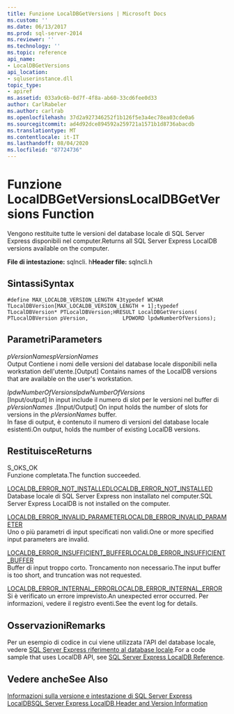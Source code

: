 ```yaml
---
title: Funzione LocalDBGetVersions | Microsoft Docs
ms.custom: ''
ms.date: 06/13/2017
ms.prod: sql-server-2014
ms.reviewer: ''
ms.technology: ''
ms.topic: reference
api_name:
- LocalDBGetVersions
api_location:
- sqluserinstance.dll
topic_type:
- apiref
ms.assetid: 033a9c6b-0d7f-4f8a-ab60-33cd6fee0d33
author: CarlRabeler
ms.author: carlrab
ms.openlocfilehash: 37d2a927346252f1b126f5e3a4ec78ea03cde0a6
ms.sourcegitcommit: ad4d92dce894592a259721a1571b1d8736abacdb
ms.translationtype: MT
ms.contentlocale: it-IT
ms.lasthandoff: 08/04/2020
ms.locfileid: "87724736"
---
```

# <a name="localdbgetversions-function"></a><span data-ttu-id="523c6-102">Funzione LocalDBGetVersions</span><span class="sxs-lookup"><span data-stu-id="523c6-102">LocalDBGetVersions Function</span></span>
  <span data-ttu-id="523c6-103">Vengono restituite tutte le versioni del database locale di SQL Server Express disponibili nel computer.</span><span class="sxs-lookup"><span data-stu-id="523c6-103">Returns all SQL Server Express LocalDB versions available on the computer.</span></span>  
  
 <span data-ttu-id="523c6-104">**File di intestazione:** sqlncli. h</span><span class="sxs-lookup"><span data-stu-id="523c6-104">**Header file:** sqlncli.h</span></span>  
  
## <a name="syntax"></a><span data-ttu-id="523c6-105">Sintassi</span><span class="sxs-lookup"><span data-stu-id="523c6-105">Syntax</span></span>  
  
```  
#define MAX_LOCALDB_VERSION_LENGTH 43typedef WCHAR TLocalDBVersion[MAX_LOCALDB_VERSION_LENGTH + 1];typedef TLocalDBVersion* PTLocalDBVersion;HRESULT LocalDBGetVersions(           PTLocalDBVersion pVersion,           LPDWORD lpdwNumberOfVersions);  
```  
  
## <a name="parameters"></a><span data-ttu-id="523c6-106">Parametri</span><span class="sxs-lookup"><span data-stu-id="523c6-106">Parameters</span></span>  
 <span data-ttu-id="523c6-107">*pVersionNames*</span><span class="sxs-lookup"><span data-stu-id="523c6-107">*pVersionNames*</span></span>  
 <span data-ttu-id="523c6-108">Output Contiene i nomi delle versioni del database locale disponibili nella workstation dell'utente.</span><span class="sxs-lookup"><span data-stu-id="523c6-108">[Output] Contains names of the LocalDB versions that are available on the user's workstation.</span></span>  
  
 <span data-ttu-id="523c6-109">*lpdwNumberOfVersions*</span><span class="sxs-lookup"><span data-stu-id="523c6-109">*lpdwNumberOfVersions*</span></span>  
 <span data-ttu-id="523c6-110">[Input/output] In input include il numero di slot per le versioni nel buffer di *pVersionNames* .</span><span class="sxs-lookup"><span data-stu-id="523c6-110">[Input/Output] On input holds the number of slots for versions in the *pVersionNames* buffer.</span></span>   
<span data-ttu-id="523c6-111">In fase di output, è contenuto il numero di versioni del database locale esistenti.</span><span class="sxs-lookup"><span data-stu-id="523c6-111">On output, holds the number of existing LocalDB versions.</span></span>  
  
## <a name="returns"></a><span data-ttu-id="523c6-112">Restituisce</span><span class="sxs-lookup"><span data-stu-id="523c6-112">Returns</span></span>  
 <span data-ttu-id="523c6-113">S_OK</span><span class="sxs-lookup"><span data-stu-id="523c6-113">S_OK</span></span>  
 <span data-ttu-id="523c6-114">Funzione completata.</span><span class="sxs-lookup"><span data-stu-id="523c6-114">The function succeeded.</span></span>  
  
 [<span data-ttu-id="523c6-115">LOCALDB_ERROR_NOT_INSTALLED</span><span class="sxs-lookup"><span data-stu-id="523c6-115">LOCALDB_ERROR_NOT_INSTALLED</span></span>](../express-localdb-error-messages/localdb-error-not-installed.md)  
 <span data-ttu-id="523c6-116">Database locale di SQL Server Express non installato nel computer.</span><span class="sxs-lookup"><span data-stu-id="523c6-116">SQL Server Express LocalDB is not installed on the computer.</span></span>  
  
 [<span data-ttu-id="523c6-117">LOCALDB_ERROR_INVALID_PARAMETER</span><span class="sxs-lookup"><span data-stu-id="523c6-117">LOCALDB_ERROR_INVALID_PARAMETER</span></span>](../express-localdb-error-messages/localdb-error-invalid-parameter.md)  
 <span data-ttu-id="523c6-118">Uno o più parametri di input specificati non validi.</span><span class="sxs-lookup"><span data-stu-id="523c6-118">One or more specified input parameters are invalid.</span></span>  
  
 [<span data-ttu-id="523c6-119">LOCALDB_ERROR_INSUFFICIENT_BUFFER</span><span class="sxs-lookup"><span data-stu-id="523c6-119">LOCALDB_ERROR_INSUFFICIENT_BUFFER</span></span>](../express-localdb-error-messages/localdb-error-insufficient-buffer.md)  
 <span data-ttu-id="523c6-120">Buffer di input troppo corto. Troncamento non necessario.</span><span class="sxs-lookup"><span data-stu-id="523c6-120">The input buffer is too short, and truncation was not requested.</span></span>  
  
 [<span data-ttu-id="523c6-121">LOCALDB_ERROR_INTERNAL_ERROR</span><span class="sxs-lookup"><span data-stu-id="523c6-121">LOCALDB_ERROR_INTERNAL_ERROR</span></span>](../express-localdb-error-messages/localdb-error-internal-error.md)  
 <span data-ttu-id="523c6-122">Si è verificato un errore imprevisto.</span><span class="sxs-lookup"><span data-stu-id="523c6-122">An unexpected error occurred.</span></span> <span data-ttu-id="523c6-123">Per informazioni, vedere il registro eventi.</span><span class="sxs-lookup"><span data-stu-id="523c6-123">See the event log for details.</span></span>  
  
## <a name="remarks"></a><span data-ttu-id="523c6-124">Osservazioni</span><span class="sxs-lookup"><span data-stu-id="523c6-124">Remarks</span></span>  
 <span data-ttu-id="523c6-125">Per un esempio di codice in cui viene utilizzata l'API del database locale, vedere [SQL Server Express riferimento al database locale](../sql-server-express-localdb-reference.md).</span><span class="sxs-lookup"><span data-stu-id="523c6-125">For a code sample that uses LocalDB API, see [SQL Server Express LocalDB Reference](../sql-server-express-localdb-reference.md).</span></span>  
  
## <a name="see-also"></a><span data-ttu-id="523c6-126">Vedere anche</span><span class="sxs-lookup"><span data-stu-id="523c6-126">See Also</span></span>  
 [<span data-ttu-id="523c6-127">Informazioni sulla versione e intestazione di SQL Server Express LocalDB</span><span class="sxs-lookup"><span data-stu-id="523c6-127">SQL Server Express LocalDB Header and Version Information</span></span>](sql-server-express-localdb-header-and-version-information.md)  
  
  

